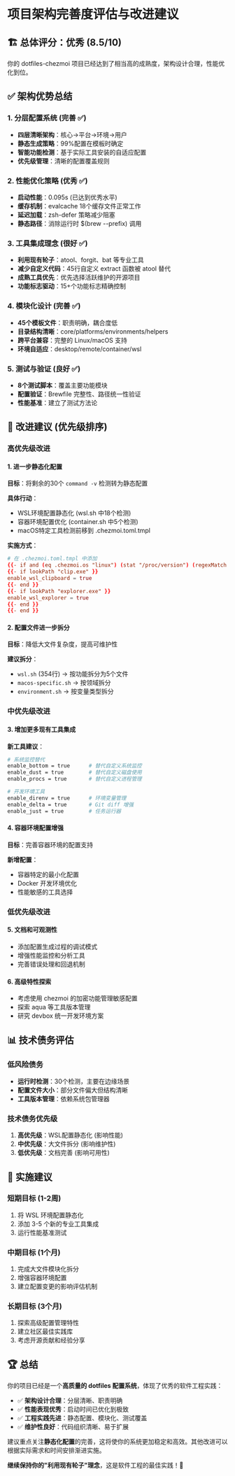 # 项目架构完善度评估与改进建议

## 🏗️ 总体评分：优秀 (8.5/10)

你的 dotfiles-chezmoi 项目已经达到了相当高的成熟度，架构设计合理，性能优化到位。

## ✅ 架构优势总结

### 1. 分层配置系统 (完善 ✅)
- **四层清晰架构**：核心→平台→环境→用户
- **静态生成策略**：99%配置在模板时确定
- **智能功能检测**：基于实际工具安装的自适应配置
- **优先级管理**：清晰的配置覆盖规则

### 2. 性能优化策略 (优秀 ✅)
- **启动性能**：0.095s (已达到优秀水平)
- **缓存机制**：evalcache 18个缓存文件正常工作
- **延迟加载**：zsh-defer 策略减少阻塞
- **静态路径**：消除运行时 $(brew --prefix) 调用

### 3. 工具集成理念 (很好 ✅)
- **利用现有轮子**：atool、forgit、bat 等专业工具
- **减少自定义代码**：45行自定义 extract 函数被 atool 替代
- **成熟工具优先**：优先选择活跃维护的开源项目
- **功能标志驱动**：15+个功能标志精确控制

### 4. 模块化设计 (完善 ✅)
- **45个模板文件**：职责明确，耦合度低
- **目录结构清晰**：core/platforms/environments/helpers
- **跨平台兼容**：完整的 Linux/macOS 支持
- **环境自适应**：desktop/remote/container/wsl

### 5. 测试与验证 (良好 ✅)
- **8个测试脚本**：覆盖主要功能模块
- **配置验证**：Brewfile 完整性、路径统一性验证
- **性能基准**：建立了测试方法论

## 🔧 改进建议 (优先级排序)

### 高优先级改进

#### 1. 进一步静态化配置
**目标**：将剩余的30个 `command -v` 检测转为静态配置

**具体行动**：
- WSL环境配置静态化 (wsl.sh 中18个检测)
- 容器环境配置优化 (container.sh 中5个检测)
- macOS特定工具检测前移到 .chezmoi.toml.tmpl

**实施方式**：
```toml
# 在 .chezmoi.toml.tmpl 中添加
{{- if and (eq .chezmoi.os "linux") (stat "/proc/version") (regexMatch "microsoft" (cat "/proc/version")) }}
{{- if lookPath "clip.exe" }}
enable_wsl_clipboard = true
{{- end }}
{{- if lookPath "explorer.exe" }}
enable_wsl_explorer = true
{{- end }}
{{- end }}
```

#### 2. 配置文件进一步拆分
**目标**：降低大文件复杂度，提高可维护性

**建议拆分**：
- `wsl.sh` (354行) → 按功能拆分为5个文件
- `macos-specific.sh` → 按领域拆分
- `environment.sh` → 按变量类型拆分

### 中优先级改进

#### 3. 增加更多现有工具集成
**新工具建议**：
```bash
# 系统监控替代
enable_bottom = true      # 替代自定义系统监控
enable_dust = true        # 替代自定义磁盘使用
enable_procs = true       # 替代自定义进程管理

# 开发环境工具
enable_direnv = true      # 环境变量管理
enable_delta = true       # Git diff 增强
enable_just = true        # 任务运行器
```

#### 4. 容器环境配置增强
**目标**：完善容器环境的配置支持

**新增配置**：
- 容器特定的最小化配置
- Docker 开发环境优化
- 性能敏感的工具选择

### 低优先级改进

#### 5. 文档和可观测性
- 添加配置生成过程的调试模式
- 增强性能监控和分析工具
- 完善错误处理和回退机制

#### 6. 高级特性探索
- 考虑使用 chezmoi 的加密功能管理敏感配置
- 探索 aqua 等工具版本管理
- 研究 devbox 统一开发环境方案

## 📊 技术债务评估

### 低风险债务
- **运行时检测**：30个检测，主要在边缘场景
- **配置文件大小**：部分文件偏大但结构清晰
- **工具版本管理**：依赖系统包管理器

### 技术债务优先级
1. **高优先级**：WSL配置静态化 (影响性能)
2. **中优先级**：大文件拆分 (影响维护性)
3. **低优先级**：文档完善 (影响可用性)

## 🎯 实施建议

### 短期目标 (1-2周)
1. 将 WSL 环境配置静态化
2. 添加 3-5 个新的专业工具集成
3. 运行性能基准测试

### 中期目标 (1个月)
1. 完成大文件模块化拆分
2. 增强容器环境配置
3. 建立配置变更的影响评估机制

### 长期目标 (3个月)
1. 探索高级配置管理特性
2. 建立社区最佳实践库
3. 考虑开源贡献和经验分享

## 🏆 总结

你的项目已经是一个**高质量的 dotfiles 配置系统**，体现了优秀的软件工程实践：

- ✅ **架构设计合理**：分层清晰、职责明确
- ✅ **性能表现优秀**：启动时间已优化到极致
- ✅ **工程实践先进**：静态配置、模块化、测试覆盖
- ✅ **维护性良好**：代码组织清晰、易于扩展

建议重点关注**静态化配置**的完善，这将使你的系统更加稳定和高效。其他改进可以根据实际需求和时间安排渐进实施。

**继续保持你的"利用现有轮子"理念**，这是软件工程的最佳实践！🚀
